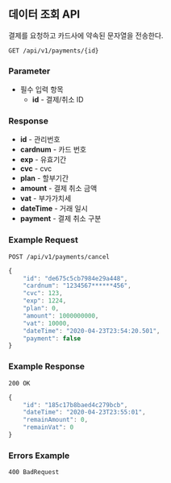 ##  데이터 조회 API

결제를 요청하고 카드사에 약속된 문자열을 전송한다.

`GET /api/v1/payments/{id}`

### Parameter

- 필수 입력 항목
  - **id** - 결제/취소 ID

### Response

- **id** - 관리번호
- **cardnum** - 카드 번호
- **exp** - 유효기간
- **cvc** - cvc
- **plan** - 할부기간
- **amount** - 결제 취소 금액
- **vat** - 부가가치세
- **dateTime** - 거래 일시
- **payment** - 결제 취소 구분

### Example Request

`POST /api/v1/payments/cancel`

```javascript
{
    "id": "de675c5cb7984e29a448",
    "cardnum": "1234567******456",
    "cvc": 123,
    "exp": 1224,
    "plan": 0,
    "amount": 1000000000,
    "vat": 10000,
    "dateTime": "2020-04-23T23:54:20.501",
    "payment": false
}
```

### Example Response

`200 OK`

```javascript
{
    "id": "185c17b8baed4c279bcb",
    "dateTime": "2020-04-23T23:55:01",
    "remainAmount": 0,
    "remainVat": 0
}
```

### Errors Example
`400 BadRequest`
